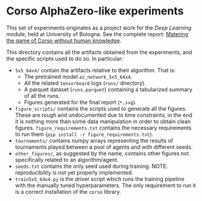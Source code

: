 # Corso AlphaZero-like experiments
This set of experiments originates as a project work for the *Deep Learning* module, held at University of Bologna. See the complete report: [Matering the game of Corso without human knowledge](Mastering_the_game_of_Corso_without_human_knowledge.pdf).

This directory contains all the artifacts obtained from the experiments, and the specific scripts used to do so. In particular:
* `5x5_64x4/` contain the artifacts relative to their algorithm. That is:
    * The pretrained model `az_network_5x5_64x4`.
    * All the related `tensorboard` logs (`runs/` directory).
    * A parquet dataset (`runs.parquet`) containing a tabularized summary of all the runs.
    * Figures generated for the final report (`*.svg`).
* `figure_scripts/` contains the scripts used to generate all the figures. These are rough and undocumented due to time constraints, in the end it is nothing more than some data manipulation in order to obtain clean figures. `figure_requirements.txt` contains the necessary requirements to run them (`pip install -r figure_requirements.txt`).
* `tournaments/` contains numpy arrays representing the results of tournaments played between a pool of agents and with different seeds.
* `other_figures/`, as suggested by the name, contains other figures not specifically related to an algorithm/agent.
* `seeds.txt` contains the only seed used during training. NOTE: reproducibility is not yet properly implemented.
* `train5x5_64x4.py` is the driver script which runs the training pipeline with the manually tuned hyperparameters. The only requirement to run it is a correct installation of the `corso` library.
